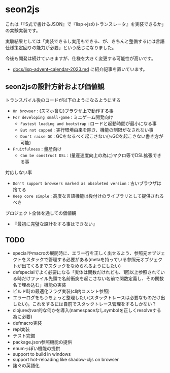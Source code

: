 # seon2js

これは「『S式で書けるJSON』で『lisp->jsのトランスレータ』を実装できるか」の実験実装です。

実験結果としては「実装できるし実用もできる、が、きちんと整備するには言語仕様策定回りの能力が必要」という感じになりました。

今後も開発は続けていきますが、仕様を大きく変更する可能性が高いです。

- [docs/lisp-advent-calendar-2023.md](docs/lisp-advent-calendar-2023.md) に紹介記事を置いています。


## seon2jsの設計方針および価値観

トランスパイル後のコードが以下のようになるようにする

- `On browser` : (スマホ含む)ブラウザ上で動作する事
- `For developing small-game` : ミニゲーム開発向け
    - `Fastest loading and bootstrap` : ロードと起動時間が最小になる事
    - `But not capped` : 実行環境由来を除き、機能の制限がなされない事
    - `Don't raise GC` : GCをなるべく起こさない(≒GCを起こさない書き方が可能)
- `Fruitfulness` : 量産向け
    - `Can be construct DSL` : (量産速度向上の為に)マクロ等でDSL拡張できる事


対応しない事

- `Don't support browsers marked as obsoleted version` : 古いブラウザは捨てる
- `Keep core simple` : 高度な言語機能は後付けのライブラリとして提供されるべき


プロジェクト全体を通しての価値観

- 『最初に完璧な設計をする事はできない』


## TODO

- specialやmacroの展開時に、エラー行を正しく出せるよう、参照元オブジェクトをスタックで管理する必要がある(metaを持っている参照元オブジェクトが出てくるまでスタックをなめられるようにしたい)
- defspecialでよく必要になる「実体は関数だけれども、1回以上参照されている時だけファイル先頭で名前衝突を起こさない名前で関数定義し、その関数名で埋め込む」機能の実装
- ビルド時の最適化フラグ実装(cli内コメント参照)
- エラーログをもうちょっと整理したい(スタックトレースは必要なものだけ出したい)。これをするには自前でスタックトレース管理をするしかない？
- clojureのvar的な何かを導入(namespaceなしsymbolを正しくresolveする為に必要)
- defmacro実装
- repl実装
- テスト完備
- package.json参照機能の提供
- enumっぽい機能の提供
- support to build in windows
- support hot-reloading like shadow-cljs on browser
- 諸々の英語化


